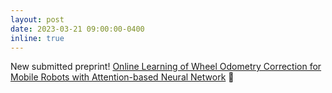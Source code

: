 ```yaml
---
layout: post
date: 2023-03-21 09:00:00-0400
inline: true
---
```


New submitted preprint! [Online Learning of Wheel Odometry Correction for Mobile Robots with Attention-based Neural Network](https://arxiv.org/abs/2303.11725) 🛞
